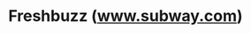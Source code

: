 ---
inv_num: 2013-169
add_credit:
url: 2013-169-freshbuzz
title: Freshbuzz (www.subway.com)
year: '2014'
display_year: '2014'
medium: Single channel video
dims:
pitch: On take motion picture of myself web surfing around www.subway.com
ps:
live_url:
youtube:
related_code:
subheading:
download:
commission:
layout: things-i-made
---